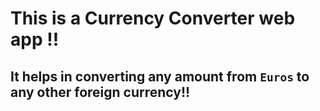 # This is a Currency Converter web app !! 
## It helps in converting any amount from ```Euros``` to any other foreign currency!!
